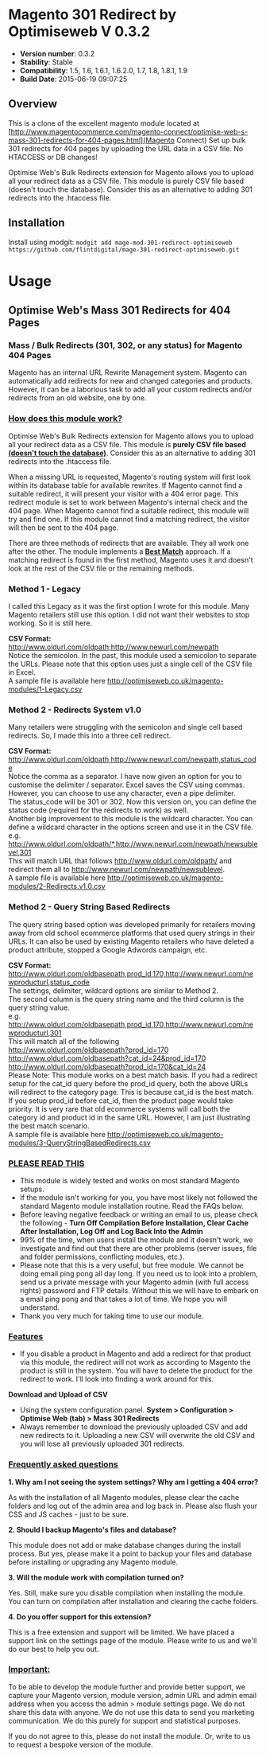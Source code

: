 # Magento 301 Redirect by Optimiseweb V 0.3.2


- **Version number**: 0.3.2 
- **Stability**: Stable
- **Compatibility**: 1.5, 1.6, 1.6.1, 1.6.2.0, 1.7, 1.8, 1.8.1, 1.9
- **Build Date**: 2015-06-19 09:07:25

## Overview
This is a clone of the excellent magento module located at [http://www.magentocommerce.com/magento-connect/optimise-web-s-mass-301-redirects-for-404-pages.html](Magento Connect) Set up bulk 301 redirects for 404 pages by uploading the URL data in a CSV file. No HTACCESS or DB changes!

Optimise Web's Bulk Redirects extension for Magento allows you to upload all your redirect data as a CSV file. This module is purely CSV file based (doesn't touch the database). Consider this as an alternative to adding 301 redirects into the .htaccess file.

## Installation
Install using modgit: 
`modgit add mage-mod-301-redirect-optimiseweb https://github.com/flintdigital/mage-301-redirect-optimiseweb.git`

# Usage

## Optimise Web's Mass 301 Redirects for 404 Pages

### Mass / Bulk Redirects (301, 302, or any status) for Magento 404 Pages

Magento has an internal URL Rewrite Management system. Magento can automatically add redirects for new and changed categories and products. However, it can be a laborious task to add all your custom redirects and/or redirects from an old website, one by one.

### **<u>How does this module work?</u>**

Optimise Web's Bulk Redirects extension for Magento allows you to upload all your redirect data as a CSV file. This module is **purely CSV file based <u>(doesn't touch the database)</u>**. Consider this as an alternative to adding 301 redirects into the .htaccess file.

When a missing URL is requested, Magento's routing system will first look within its database table for available rewrites. If Magento cannot find a suitable redirect, it will present your visitor with a 404 error page. This redirect module is set to work between Magento's internal check and the 404 page. When Magento cannot find a suitable redirect, this module will try and find one. If this module cannot find a matching redirect, the visitor will then be sent to the 404 page.

There are three methods of redirects that are available. They all work one after the other. The module implements a **<u>Best Match</u>** approach. If a matching redirect is found in the first method, Magento uses it and doesn't look at the rest of the CSV file or the remaining methods.

### Method 1 - Legacy

I called this Legacy as it was the first option I wrote for this module. Many Magento retailers still use this option. I did not want their websites to stop working. So it is still here.

**CSV Format:**  
 http://www.oldurl.com/oldpath;http://www.newurl.com/newpath   
Notice the semicolon. In the past, this module used a semicolon to separate the URLs. Please note that this option uses just a single cell of the CSV file in Excel.   
A sample file is available here http://optimiseweb.co.uk/magento-modules/1-Legacy.csv

### Method 2 - Redirects System v1.0

Many retailers were struggling with the semicolon and single cell based redirects. So, I made this into a three cell redirect.

**CSV Format:**   
http://www.oldurl.com/oldpath,http://www.newurl.com/newpath,status_code   
Notice the comma as a separator. I have now given an option for you to customise the delimiter / separator. Excel saves the CSV using commas. However, you can choose to use any character, even a pipe delimiter.   
The status_code will be 301 or 302\. Now this version on, you can define the status code (required for the redirects to work) as well.   
Another big improvement to this module is the wildcard character. You can define a wildcard character in the options screen and use it in the CSV file.   
e.g. http://www.oldurl.com/oldpath/*,http://www.newurl.com/newpath/newsublevel,301   
This will match URL that follows http://www.oldurl.com/oldpath/ and redirect them all to http://www.newurl.com/newpath/newsublevel.   
A sample file is available here http://optimiseweb.co.uk/magento-modules/2-Redirects.v1.0.csv

### Method 2 - Query String Based Redirects

The query string based option was developed primarily for retailers moving away from old school ecommerce platforms that used query strings in their URLs. It can also be used by existing Magento retailers who have deleted a product attribute, stopped a Google Adwords campaign, etc.

**CSV Format:**   
http://www.oldurl.com/oldbasepath,prod_id,170,http://www.newurl.com/newproducturl,status_code   
The settings, delimiter, wildcard options are similar to Method 2.   
The second column is the query string name and the third column is the query string value.   
e.g. http://www.oldurl.com/oldbasepath,prod_id,170,http://www.newurl.com/newproducturl,301   
This will match all of the following   
http://www.oldurl.com/oldbasepath?prod_id=170   
http://www.oldurl.com/oldbasepath?cat_id=24&prod_id=170   
http://www.oldurl.com/oldbasepath?prod_id=170&cat_id=24   
Please Note: This module works on a best match basis. If you had a redirect setup for the cat_id query before the prod_id query, both the above URLs will redirect to the category page. This is because cat_id is the best match. If you setup prod_id before cat_id, then the product page would take priority. It is very rare that old ecommerce systems will call both the category id and product id in the same URL. However, I am just illustrating the best match scenario.   
A sample file is available here http://optimiseweb.co.uk/magento-modules/3-QueryStringBasedRedirects.csv

### **<u>PLEASE READ THIS</u>**

- This module is widely tested and works on most standard Magento setups.  
 - If the module isn't working for you, you have most likely not followed the standard Magento module installation routine. Read the FAQs below.  
 - Before leaving negative feedback or writing an email to us, please check the following - **Turn Off Compilation Before Installation, Clear Cache After Installation, Log Off and Log Back Into the Admin**  
 - 99% of the time, when users install the module and it doesn't work, we investigate and find out that there are other problems (server issues, file and folder permissions, conflicting modules, etc.).  
 - Please note that this is a very useful, but free module. We cannot be doing email ping pong all day long. If you need us to look into a problem, send us a private message with your Magento admin (with full access rights) password and FTP details. Without this we will have to embark on a email ping pong and that takes a lot of time. We hope you will understand.  
 - Thank you very much for taking time to use our module.  

### **<u>Features</u>**

- If you disable a product in Magento and add a redirect for that product via this module, the redirect will not work as according to Magento the product is still in the system. You will have to delete the product for the redirect to work. I'll look into finding a work around for this.  

**Download and Upload of CSV**   
- Using the system configuration panel. **System > Configuration > Optimise Web (tab) > Mass 301 Redirects**  
 - Always remember to download the previously uploaded CSV and add new redirects to it. Uploading a new CSV will overwrite the old CSV and you will lose all previously uploaded 301 redirects.  

### **<u>Frequently asked questions</u>**

**1\. Why am I not seeing the system settings? Why am I getting a 404 error?**

As with the installation of all Magento modules, please clear the cache folders and log out of the admin area and log back in. Please also flush your CSS and JS caches - just to be sure.

**2\. Should I backup Magento's files and database?**

This module does not add or make database changes during the install process. But yes, please make it a point to backup your files and database before installing or upgrading any Magento module.

**3\. Will the module work with compilation turned on?**

Yes. Still, make sure you disable compilation when installing the module. You can turn on compilation after installation and clearing the cache folders.

**4\. Do you offer support for this extension?**

This is a free extension and support will be limited. We have placed a support link on the settings page of the module. Please write to us and we'll do our best to help you out.

### **<u>Important:</u>**

To be able to develop the module further and provide better support, we capture your Magento version, module version, admin URL and admin email address when you access the admin > module settings page. We do not share this data with anyone. We do not use this data to send you marketing communication. We do this purely for support and statistical purposes.

If you do not agree to this, please do not install the module. Or, write to us to request a bespoke version of the module.
